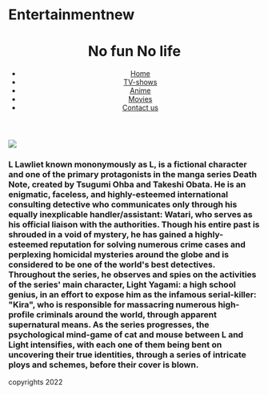 # Entertainmentnew

<!DOCTYPE html>
<html
<head>
</head>
<body>
  <header>
      <h1>
          No fun No life
      </h1>
      <nav>
          <ul>
              <li>
                   <a href="https://ibrahim-hikari.github.io/entertainment/">
                       Home
                   </a>
               </li>
              <li>
                  <a href="https://omar7100.github.io/entertainment/
">
                      TV-shows
                  </a>
              </li>
              <li>
                  <a href="">
                      Anime
                  </a>
              </li>
              <li>
                  <a href="https://obadeh.github.io/ENTERTAINMENT/">
                      Movies
                  </a>
              </li>
              <li>
                  <a href="https://www.facebook.com/ibrahim.ajarmeh.3">
                      Contact us
                  </a>
              </li>
          </ul>
      </nav>
  </header>
  <main>
  <article>
      <section>
      </section>
      <section>
      </section>
  </article>  <main>
       <img src="https://imgix.ranker.com/user_node_img/50084/1001673145/original/l-was-lying-to-the-orphans-about-his-motivations-photo-u1?w=650&q=50&fm=pjpg&fit=crop&crop=faces"/>

   <h3>
       L Lawliet known mononymously as L, is a fictional character and one of the primary protagonists in the manga series Death Note, created by Tsugumi Ohba and Takeshi Obata. He is an enigmatic, faceless, and highly-esteemed international consulting detective who communicates only through his equally inexplicable handler/assistant: Watari, who serves as his official liaison with the authorities. Though his entire past is shrouded in a void of mystery, he has gained a highly-esteemed reputation for solving numerous crime cases and perplexing homicidal mysteries around the globe and is considered to be one of the world's best detectives.
Throughout the series, he observes and spies on the activities of the series' main character, Light Yagami: a high school genius, in an effort to expose him as the infamous serial-killer: "Kira", who is responsible for massacring numerous high-profile criminals around the world, through apparent supernatural means. As the series progresses, the psychological mind-game of cat and mouse between L and Light intensifies, with each one of them being bent on uncovering their true identities, through a series of intricate ploys and schemes, before their cover is blown.
   </h3>
  <article>
      <section>
      </section>
      <section>
      </section>
  </article>
  </main>
  <footer>
      copyrights 2022
  </footer>
</body>
</html>
